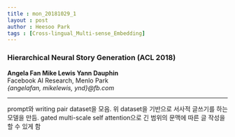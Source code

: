 ```yaml
---
title : mon_20181029_1
layout : post
author : Heesoo Park
tags : [Cross-lingual_Multi-sense_Embedding]
---
```


<h3>Hierarchical Neural Story Generation (ACL 2018)</h3>


<p>

<b>Angela Fan   Mike Lewis    Yann Dauphin</b><br/>
Facebook AI Research, Menlo Park<br/>
<em>{angelafan, mikelewis, ynd}@fb.com</em>







</p>

<hr />
<p>
prompt와 writing pair dataset을 모음. 위 dataset을 기반으로 서사적 글쓰기를 하는 모델을 만듬. gated multi-scale self attention으로 긴 범위의 문맥에 따른 글 작성을 할 수 있게 함
</p>
